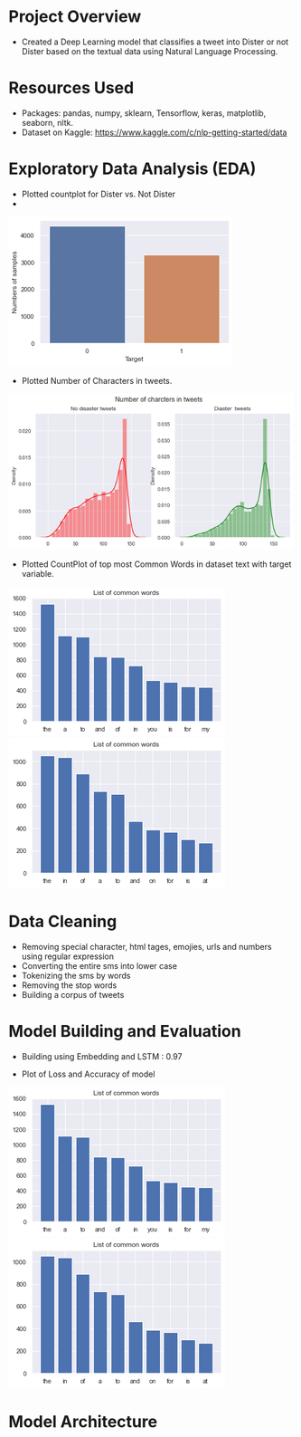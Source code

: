 # Project Overview
- Created a Deep Learning model that classifies a tweet into Dister or not Dister based on the textual data using Natural Language Processing.

# Resources Used
- Packages: pandas, numpy, sklearn, Tensorflow, keras, matplotlib, seaborn, nltk.
- Dataset on Kaggle: https://www.kaggle.com/c/nlp-getting-started/data

# Exploratory Data Analysis (EDA)
- Plotted countplot for Dister vs. Not Dister
- 
![count](Pictures/count.png)

- Plotted Number of Characters in tweets.

![](Pictures/no_char.png)

- Plotted CountPlot of top most Common Words in dataset text with target variable.

![](Pictures/zero.png) ![](Pictures/one.png)

# Data Cleaning
- Removing special character, html tages, emojies, urls and numbers using regular expression
- Converting the entire sms into lower case
- Tokenizing the sms by words
- Removing the stop words
- Building a corpus of tweets

# Model Building and Evaluation
- Building using Embedding and LSTM : 0.97

- Plot of Loss and Accuracy of model

![](Pictures/zero.png) ![](Pictures/one.png)

# Model Architecture
